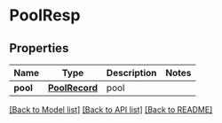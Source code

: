 # PoolResp

## Properties
Name | Type | Description | Notes
------------ | ------------- | ------------- | -------------
**pool** | [**PoolRecord**](PoolRecord.md) | pool | 

[[Back to Model list]](../README.md#documentation-for-models) [[Back to API list]](../README.md#documentation-for-api-endpoints) [[Back to README]](../README.md)


